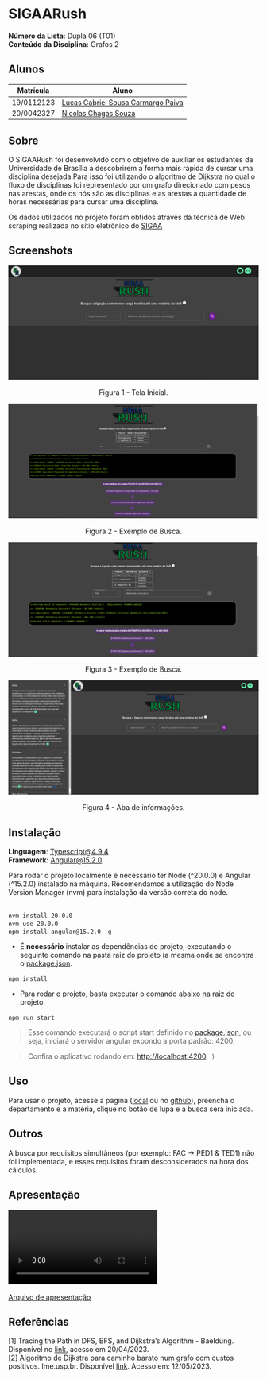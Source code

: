 # SIGAARush

**Número da Lista**: Dupla 06 (T01)<br>
**Conteúdo da Disciplina**: Grafos 2<br>

## Alunos

| Matrícula  | Aluno                                                                   |
|------------|-------------------------------------------------------------------------|
| 19/0112123 | [Lucas Gabriel Sousa Carmargo Paiva](https://github.com/lucasgabriel-2) |
| 20/0042327 | [Nicolas Chagas Souza](https://github.com/nszchagas)                    |

## Sobre

O SIGAARush foi desenvolvido com o objetivo de auxiliar os estudantes da Universidade de Brasília a descobrirem a forma mais rápida de cursar uma disciplina desejada.Para isso foi utilizando o algoritmo de Dijkstra no qual o fluxo de disciplinas foi representado por um grafo direcionado com pesos nas arestas, onde os nós são as disciplinas e as arestas a quantidade de horas necessárias para cursar uma disciplina.


Os dados utilizados no projeto foram obtidos através da técnica de Web scraping realizada no sítio eletrônico do [SIGAA](https://sigaa.unb.br/sigaa/public/componentes/busca_componentes.jsf?aba=p-ensino)

## Screenshots

<center>

![](./assets/tela-inicial.png)

Figura 1 - Tela Inicial.

</center>

![](./assets/busca1.png)

<center> Figura 2 - Exemplo de Busca.</center>

![](./assets/busca2.png)

<center> Figura 3 - Exemplo de Busca.</center>

![](./assets/informacoes.png)

<center> Figura 4 - Aba de informações.</center>

## Instalação

**Linguagem**: Typescript@4.9.4<br>
**Framework**: Angular@15.2.0<br>

Para rodar o projeto localmente é necessário ter Node (^20.0.0) e Angular (^15.2.0) instalado na máquina. Recomendamos a utilização do Node Version Manager (nvm) para instalação da versão correta do node.

```shell

nvm install 20.0.0
nvm use 20.0.0
npm install angular@15.2.0 -g

```

- É **necessário** instalar as dependências do projeto, executando o seguinte comando na pasta raiz do projeto (a mesma onde se encontra o [package.json](./package.json).

```shell
npm install 
```

- Para rodar o projeto, basta executar o comando abaixo na raiz do projeto.

```shell
npm run start 
```

> Esse comando executará o script start definido no [package.json](./package.json), ou seja, iniciará o servidor angular expondo a porta padrão: 4200.

> Confira o aplicativo rodando em: [http://localhost:4200](http://localhost:4200). :)

## Uso

Para usar o projeto, acesse a página ([local](http://localhost:4200) ou no [github](https://projeto-de-algoritmos.github.io/Grafos2_SIGAARush/)), preencha o departamento e a matéria, clique no botão de lupa e a busca será iniciada.

## Outros

A busca por requisitos simultâneos (por exemplo: FAC -> PED1 & TED1) não foi implementada, e esses requisitos foram desconsiderados na hora dos cálculos.

## Apresentação

<video src='./assets/gravacao.mp4'></video>

[Arquivo de apresentação](./assets/gravacao.mp4)

## Referências

[1] Tracing the Path in DFS, BFS, and Dijkstra’s Algorithm - Baeldung. Disponível no [link](https://www.baeldung.com/cs/dfs-vs-bfs-vs-dijkstra&#41), acesso em 20/04/2023.<br>
[2] Algoritmo de Dijkstra para caminho barato num grafo com custos positivos. Ime.usp.br. Disponível [link](https://www.ime.usp.br/~pf/algoritmos_para_grafos/aulas/dijkstra.html). Acesso em: 12/05/2023.

‌
